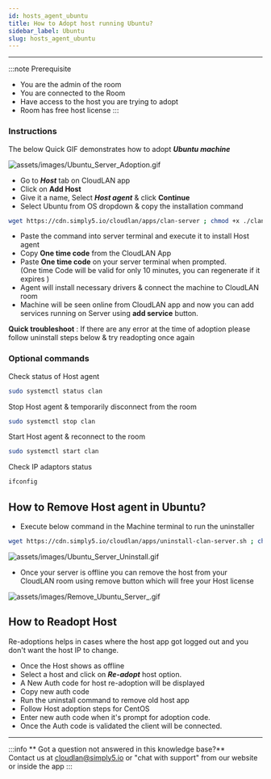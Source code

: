 ```yaml
---
id: hosts_agent_ubuntu
title: How to Adopt host running Ubuntu?
sidebar_label: Ubuntu 
slug: hosts_agent_ubuntu
---
```


---

:::note Prerequisite
- You are the admin of the room
- You are connected to the Room
- Have access to the host you are trying to adopt
- Room has free host license
:::

### Instructions

The below Quick GIF demonstrates how to adopt ***Ubuntu machine***

![assets/images/Ubuntu_Server_Adoption.gif](assets/images/Ubuntu_Server_Adoption.gif)

- Go to ***Host*** tab on CloudLAN app
- Click on **Add Host**
- Give it a name, Select ***Host agent*** & click **Continue**
- Select Ubuntu from OS dropdown & copy the installation command 

```bash
wget https://cdn.simply5.io/cloudlan/apps/clan-server ; chmod +x ./clan-server; sudo ./clan-server
```

- Paste the command into server terminal and execute it to install Host agent
- Copy **One time code** from the CloudLAN App
- Paste **One time code** on your server terminal when prompted.<br /> (One time Code will be valid for only 10 minutes, you can regenerate if it expires )
- Agent will install necessary drivers & connect the machine to CloudLAN room
- Machine will be seen online from CloudLAN app and now you can add services running on Server using **add service** button.

**Quick troubleshoot** : If there are any error at the time of adoption please follow uninstall steps below & try readopting once again 

### Optional commands

Check status of Host agent

```bash
sudo systemctl status clan
```

Stop Host agent & temporarily disconnect from the room 

```bash
sudo systemctl stop clan
```

Start Host agent & reconnect to the room

```bash
sudo systemctl start clan
```

Check IP adaptors status 

```bash
ifconfig
```

## How to Remove Host agent in Ubuntu?

- Execute below command in the Machine terminal to run the uninstaller

```bash
wget https://cdn.simply5.io/cloudlan/apps/uninstall-clan-server.sh ; chmod +x ./uninstall-clan-server.sh; sudo ./uninstall-clan-server.sh
```

![assets/images/Ubuntu_Server_Uninstall.gif](assets/images/Ubuntu_Server_Uninstall.gif)

- Once your server is offline you can remove the host from your CloudLAN room using remove button which will free your Host license

![assets/images/Remove_Ubuntu_Server_.gif](assets/images/Remove_Ubuntu_Server_.gif)

## How to Readopt Host


Re-adoptions helps in cases where the host app got logged out and you don't want the host IP to change.

- Once the Host shows as offline 
- Select a host and click on ***Re-adopt*** host option.
- A New Auth code for host re-adoption will be displayed 
- Copy new auth code 
- Run the uninstall command to remove old host app
- Follow Host adoption steps for CentOS
- Enter new auth code when it's prompt for adoption code.
- Once the Auth code is validated the client will be connected.
  
---

:::info
 ** Got a question not answered in this knowledge base?** <br />
 Contact us at [cloudlan@simply5.io](mailto:cloudlan@simply5.io) or "chat with support" from our website or inside the app
:::